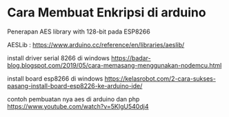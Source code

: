 # Cara Membuat Enkripsi di arduino 
Penerapan AES library with 128-bit pada ESP8266

AESLib :
https://www.arduino.cc/reference/en/libraries/aeslib/

install driver serial 8266 di windows 
https://badar-blog.blogspot.com/2019/05/cara-memasang-menggunakan-nodemcu.html

install board esp8266 di windows
https://kelasrobot.com/2-cara-sukses-pasang-install-board-esp8226-ke-arduino-ide/

contoh pembuatan nya aes di arduino dan php
https://www.youtube.com/watch?v=5KIgU540dj4
